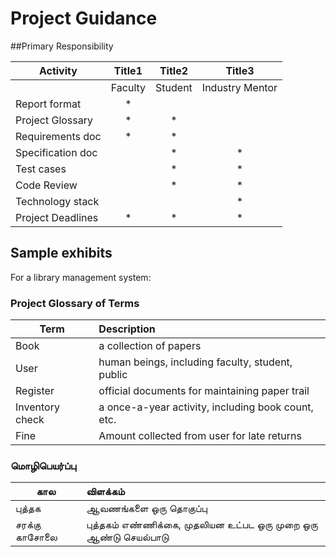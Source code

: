 # Project Guidance

##Primary Responsibility 

| Activity          | Title1   | Title2 | Title3 |
|-------------------|:----------:|:--------:|:--------:|
|                   | Faculty | Student | Industry Mentor |
| Report format     | *       |         |      |
| Project Glossary | *       | *       |      |
| Requirements doc  | *       | *       |      |
| Specification doc |         | *       | *    |
| Test cases        |         | *       | *    |
| Code Review       |         | *       | *    |
| Technology stack  |         |         | *    |
| Project Deadlines | *       | *       | *    |


## Sample exhibits
For a library management system: 

### Project Glossary of Terms
| Term          | Description |
|---------------|:----------|
|Book | a collection of papers |
|User | human beings, including faculty, student, public |
|Register |official documents for maintaining paper trail |
|Inventory check | a once-a-year activity, including book count, etc. |
|Fine | Amount collected from user for late returns |

### மொழிபெயர்ப்பு
| கால | விளக்கம் |
|---------------|:----------|
| புத்தக | ஆவணங்களை ஒரு தொகுப்பு |
|சரக்கு காசோலை | புத்தகம் எண்ணிக்கை, முதலியன உட்பட ஒரு முறை ஒரு ஆண்டு செயல்பாடு|